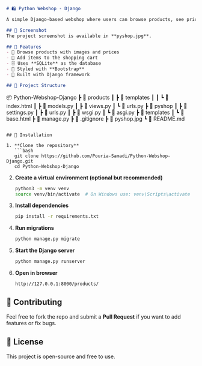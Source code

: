 ```markdown
# 🛍️ Python Webshop - Django

A simple Django-based webshop where users can browse products, see prices, and add items to a cart. Built using **Django, Python, SQLite, and Bootstrap**.

## 📸 Screenshot
The project screenshot is available in **pyshop.jpg**.

## 🚀 Features
- 🛒 Browse products with images and prices
- 📌 Add items to the shopping cart
- 🗄️ Uses **SQLite** as the database
- 🎨 Styled with **Bootstrap**
- 🔗 Built with Django framework

## 📂 Project Structure
```
📦 Python-Webshop-Django
 ┣ 📂 products
 ┃ ┣ 📂 templates
 ┃ ┃ ┗ 📜 index.html
 ┃ ┣ 📜 models.py
 ┃ ┣ 📜 views.py
 ┃ ┗ 📜 urls.py
 ┣ 📂 pyshop
 ┃ ┣ 📜 settings.py
 ┃ ┣ 📜 urls.py
 ┃ ┣ 📜 wsgi.py
 ┃ ┗ 📜 asgi.py
 ┣ 📂 templates
 ┃ ┗ 📜 base.html
 ┣ 📜 manage.py
 ┣ 📜 .gitignore
 ┣ 📜 pyshop.jpg
 ┗ 📜 README.md
```

## 🔧 Installation

1. **Clone the repository**
   ```bash
   git clone https://github.com/Pouria-Samadi/Python-Webshop-Django.git
   cd Python-Webshop-Django
   ```

2. **Create a virtual environment (optional but recommended)**
   ```bash
   python3 -m venv venv
   source venv/bin/activate  # On Windows use: venv\Scripts\activate
   ```

3. **Install dependencies**
   ```bash
   pip install -r requirements.txt
   ```

4. **Run migrations**
   ```bash
   python manage.py migrate
   ```

5. **Start the Django server**
   ```bash
   python manage.py runserver
   ```

6. **Open in browser**
   ```
   http://127.0.0.1:8000/products/
   ```

## 🌟 Contributing
Feel free to fork the repo and submit a **Pull Request** if you want to add features or fix bugs.

## 📝 License
This project is open-source and free to use.
```

